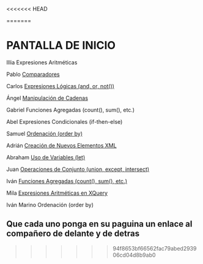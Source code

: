 <<<<<<< HEAD


=======
# PANTALLA DE INICIO #

Illia	        Expresiones Aritméticas

Pablo	        [Comparadores](./docs/PCB.md)

Carlos	        [Expresiones Lógicas (and, or, not())](./docs/carlosHdz.md)

Ángel	        [Manipulación de Cadenas](./docs/AGP.MD)

Gabriel	        Funciones Agregadas (count(), sum(), etc.)

Abel	        Expresiones Condicionales (if-then-else)

Samuel	        [Ordenación (order by)](./docs/SamuelCarpena.md)

Adrián	        [Creación de Nuevos Elementos XML](./docs/asdrian.md)

Abraham	        [Uso de Variables (let)](./docs/AbrahamLG.md)

Juan	        [Operaciones de Conjunto (union, except, intersect)](./docs/JuanMt.md)

Iván	        [Funciones Agregadas (count(), sum(), etc.)](./docs/funciones-agregadas-IvanRodriguez.md)

Mila	        [Expresiones Aritméticas en XQuery](./docs/funciones-aritmeticas-Mila.md)

Iván Marino	    Ordenación (order by)


## Que cada uno ponga en su paguina un enlace al compañero de delante y de detras
>>>>>>> 94f8653bf66562fac79abed293906cd04d8b9ab0
